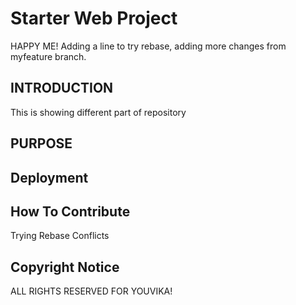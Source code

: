 # Starter Web Project
HAPPY ME! Adding a line to try rebase, adding more changes from myfeature branch.

## INTRODUCTION
This is showing different part of repository

## PURPOSE

## Deployment 

## How To Contribute

Trying Rebase Conflicts

## Copyright Notice
 
ALL RIGHTS RESERVED FOR YOUVIKA!
